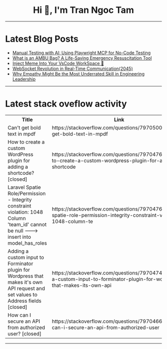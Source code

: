 <h1 align="center">Hi 👋, I'm Tran Ngoc Tam</h1>

---

# Latest Blog Posts 
<!-- BLOG-POST-LIST:START -->
- [Manual Testing with AI: Using Playwright MCP for No-Code Testing](https://dev.to/debs_obrien/manual-testing-with-ai-using-playwright-mcp-for-no-code-testing-1f8h)
- [What is an AMBU Bag? A Life-Saving Emergency Resuscitation Tool](https://dev.to/physio_shop_54dbe3d2995c9/what-is-an-ambu-bag-a-life-saving-emergency-resuscitation-tool-51pl)
- [Inject Meme Into Your VsCode WorkSpace 🤪](https://dev.to/jayantur13/inject-meme-into-your-vscode-workspace-2g62)
- [WebSocket Revolution in Real-Time Communication&lpar;2045&rpar;](https://dev.to/member_214bcde5/websocket-revolution-in-real-time-communication2045-2a48)
- [Why Empathy Might Be the Most Underrated Skill in Engineering Leadership](https://dev.to/cdownard/why-empathy-might-be-the-most-underrated-skill-in-engineering-leadership-5250)
<!-- BLOG-POST-LIST:END -->

---

# Latest stack oveflow activity
<table>
  <tr><th>Title</th><th>Link</th></tr>
  <!-- STACKOVERFLOW:START --><tr><td>Can&#39;t get bold text in mpdf</td><td>https://stackoverflow.com/questions/79705003/cant-get-bold-text-in-mpdf</td></tr><tr><td>How to create a custom WordPress plugin for adding a shortcode? [closed]</td><td>https://stackoverflow.com/questions/79704764/how-to-create-a-custom-wordpress-plugin-for-adding-a-shortcode</td></tr><tr><td>Laravel Spatie Role/Permission - Integrity constraint violation: 1048 Column &#39;team_id&#39; cannot be null ---&gt; insert into model_has_roles</td><td>https://stackoverflow.com/questions/79704760/laravel-spatie-role-permission-integrity-constraint-violation-1048-column-te</td></tr><tr><td>Adding a custom input to Forminator plugin for Wordpress that makes it&#39;s own API request and set values to Address fields [closed]</td><td>https://stackoverflow.com/questions/79704749/adding-a-custom-input-to-forminator-plugin-for-wordpress-that-makes-its-own-api</td></tr><tr><td>How can I secure an API from authorized user? [closed]</td><td>https://stackoverflow.com/questions/79704669/how-can-i-secure-an-api-from-authorized-user</td></tr><!-- STACKOVERFLOW:END -->
</table>

---


